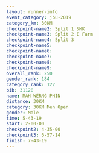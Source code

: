 ```yaml
---
layout: runner-info 
event_category: jbu-2019 
category_km: 30KM 
checkpoint-name2: Split 1 SMK 
checkpoint-name3: Split 2 E Farm 
checkpoint-name4: Split 3 
checkpoint-name5: 
checkpoint-name6: 
checkpoint-name7: 
checkpoint-name8: 
checkpoint-name9: 
overall_rank: 250
gender_rank: 184
category_rank: 122
bib: 31128
name: MAH WERNG PHIN
distance: 30KM
category: 30KM Men Open
gender: Male
time: 5-43-19
start: 2-00-00
checkpoint2: 4-35-00
checkpoint3: 6-57-14
finish: 7-43-19
---
```

